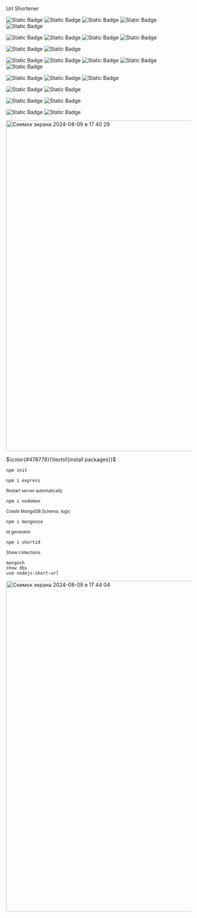 Url Shortener 

![Static Badge](https://img.shields.io/badge/Node%20JS%20-36454F?style=flat&logo=nodedotjs&logoColor=478778)
![Static Badge](https://img.shields.io/badge/Express%20JS%20-36454F?style=flat&logo=express&logoColor=478778)
![Static Badge](https://img.shields.io/badge/nodemon%20-36454F?style=flat&logo=nodemon&logoColor=478778)
![Static Badge](https://img.shields.io/badge/Mongodb%20-36454F?style=flat&logo=mongodb&logoColor=478778)
![Static Badge](https://img.shields.io/badge/ejs-36454F?style=flat)


![Static Badge](https://img.shields.io/badge/JavaScript-36454F?style=flat&logo=javascript&logoColor=fff)
![Static Badge](https://img.shields.io/badge/Vue%20JS%203-36454F?style=flat&logo=vuedotjs&logoColor=fff)
![Static Badge](https://img.shields.io/badge/OPTION%20%26%20COMPOSITION%20API-36454F?style=flat&logo=vuedotjs&logoColor=fff)
![Static Badge](https://img.shields.io/badge/PINIA-36454F?style=flat&logo=vuedotjs&logoColor=fff)


![Static Badge](https://img.shields.io/badge/JSON-36454F?style=flat&logo=json&logoColor=fff)
![Static Badge](https://img.shields.io/badge/axios-36454F?style=flat&logo=axios&logoColor=fff)



![Static Badge](https://img.shields.io/badge/Node%20JS%20-36454F?style=flat&logo=nodedotjs&logoColor=fff)
![Static Badge](https://img.shields.io/badge/Express%20JS%20-36454F?style=flat&logo=express&logoColor=fff)
![Static Badge](https://img.shields.io/badge/nodemon%20-36454F?style=flat&logo=nodemon&logoColor=fff)
![Static Badge](https://img.shields.io/badge/Mongodb%20-36454F?style=flat&logo=mongodb&logoColor=fff)
![Static Badge](https://img.shields.io/badge/Postman-36454F?style=flat&logo=postman&logoColor=fff)



![Static Badge](https://img.shields.io/badge/HTML%205-36454F?style=flat&logo=html5&logoColor=fff)
![Static Badge](https://img.shields.io/badge/CSS%203-36454F?style=flat&logo=css3&logoColor=fff)
![Static Badge](https://img.shields.io/badge/SCSS-36454F?style=flat&logo=sass&logoColor=fff)



![Static Badge](https://img.shields.io/badge/Adobe%20Photoshop-36454F?style=flat&logo=adobephotoshop&logoColor=fff)
![Static Badge](https://img.shields.io/badge/Canva-36454F?style=flat&logo=canva&logoColor=fff)


![Static Badge](https://img.shields.io/badge/Sublime%20Text-36454F?style=flat&logo=sublimetext&logoColor=fff)
![Static Badge](https://img.shields.io/badge/Visual%20Studio%20Code-36454F?style=flat&logo=%20&logoColor=fff)



![Static Badge](https://img.shields.io/badge/MVC%20-36454F?style=flat&logoColor=fff)
![Static Badge](https://img.shields.io/badge/Block%20Element%20Modifier%20%20-36454F?style=flat&logoColor=fff)


<img width="900" alt="Снимок экрана 2024-08-09 в 17 40 29" src="https://github.com/user-attachments/assets/81e85325-48d4-4099-8caa-538f21f9f985">


$\color{#478778}{\textsf{install packages}}$ 

```
npm init
```
```
npm i express
```
<sub>Restart server automatically </sub>
```
npm i nodemon
```
<sub>Create MongoDB Schema, logic </sub>
```
npm i mongoose
```
<sub>Id generator</sub>
```
npm i shortid
```

<sub>Show collections</sub>

```
mongosh
show dbs
use nodejs-short-url
```

 
<img width="900" alt="Снимок экрана 2024-08-09 в 17 44 04" src="https://github.com/user-attachments/assets/93a9b6fb-a567-4585-b328-5482f9eb5300">

